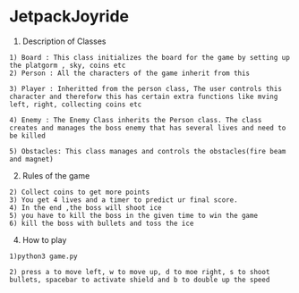 # JetpackJoyride
1.   Description of Classes

	1) Board : This class initializes the board for the game by setting up the platgorm , sky, coins etc
	2) Person : All the characters of the game inherit from this 

	3) Player : Inheritted from the person class, The user controls this character and thereforw this has certain extra functions like mving left, right, collecting coins etc

	4) Enemy : The Enemy Class inherits the Person class. The class creates and manages the boss enemy that has several lives and need to be killed 

	5) Obstacles: This class manages and controls the obstacles(fire beam and magnet)


2.   Rules of the game

	
	2) Collect coins to get more points
	3) You get 4 lives and a timer to predict ur final score.
	4) In the end ,the boss will shoot ice 
	5) you have to kill the boss in the given time to win the game
	6) kill the boss with bullets and toss the ice 



4.   How to play 

	1)python3 game.py

	2) press a to move left, w to move up, d to moe right, s to shoot bullets, spacebar to activate shield and b to double up the speed
